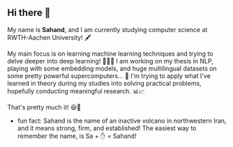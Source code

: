 ## Hi there 👋

My name is **Sahand**, and I am currently studying computer science at RWTH-Aachen University! 🖋️

My main focus is on learning machine learning techniques and trying to delve deeper into deep learning! 👨🏻‍💻
I am working on my thesis in NLP, playing with some embedding models, and huge multilingual datasets on some pretty powerful supercomputers... 📝
I'm trying to apply what I've learned in theory during my studies into solving practical problems, hopefully conducting meaningful research. 📊📈

That's pretty much it! 😆👋

- fun fact: Sahand is the name of an inactive volcano in northwestern Iran, and it means strong, firm, and established! The easiest way to remember the name, is Sa + ✋ = Sahand!


<!--
**Sahand-rdl/Sahand-rdl** is a ✨ _special_ ✨ repository because its `README.md` (this file) appears on your GitHub profile.

Here are some ideas to get you started:

- 🔭 I’m currently working on ...
- 🌱 I’m currently learning ...
- 👯 I’m looking to collaborate on ...
- 🤔 I’m looking for help with ...
- 💬 Ask me about ...
- 📫 How to reach me: ...
- 😄 Pronouns: ...
- ⚡ Fun fact: ...
-->
